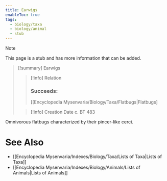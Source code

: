 ```yaml
---
title: Earwigs
enableToc: true
tags:
  - biology/taxa
  - biology/animal
  - stub
---
```


> [!note]
> This page is a stub and has more information that can be added.

> [!summary] Earwigs
> > [!info] Relation
> > ### Succeeds:
> > [[Encyclopedia Mysenvaria/Biology/Taxa/Flatbugs|Flatbugs]
>
> > [!info] Creation Date
> > c. BT 483

Omnivorous flatbugs characterized by their pincer-like cerci.

# See Also
- [[Encyclopedia Mysenvaria/Indexes/Biology/Taxa/Lists of Taxa|Lists of Taxa]]
- [[Encyclopedia Mysenvaria/Indexes/Biology/Animals/Lists of Animals|Lists of Animals]]
